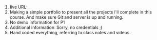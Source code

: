 1. live URL:
2. Making a simple portfolio to present all the projects I'll complete in this course. And make sure Git and server is up and running. 
3. No demo information for P1
4. Additional information: Sorry, no credentials ;)
5. Hand coded everything, referring to class notes and videos. 